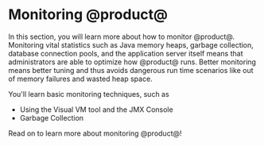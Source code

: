 # Monitoring @product@ [](id=monitoring-product)

In this section, you will learn more about how to monitor @product@. Monitoring
vital statistics such as Java memory heaps, garbage collection, database
connection pools, and the application server itself means that administrators
are able to optimize how @product@ runs. Better monitoring means better tuning
and thus avoids dangerous run time scenarios like out of memory failures and
wasted heap space.

You'll learn basic monitoring techniques, such as 

- Using the Visual VM tool and the JMX Console
- Garbage Collection

Read on to learn more about monitoring @product@! 
